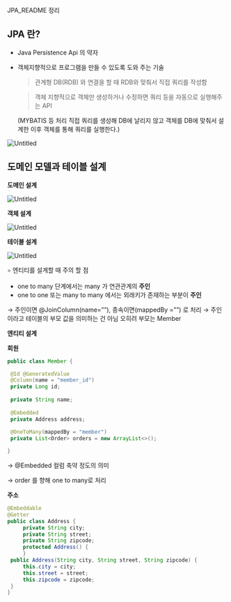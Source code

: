 JPA_README 정리

## JPA 란?

- Java Persistence Api  의 약자
- 객체지향적으로 프로그램을 만들 수 있도록 도와 주는 기술

  > 관계형 DB(RDB) 와 연결을 할 때 RDB와 맞춰서 직접 쿼리를 작성함

  > 객체 지향적으로 객체만 생성하거나 수정하면 쿼리 등을 자동으로 실행해주는 API

     (MYBATIS 등 처리 직접 쿼리를 생성해 DB에 날리지 않고 객체를 DB에 맞춰서 설계한 이후
      객체를 통해 쿼리를 실행한다.)

![Untitled](https://s3-us-west-2.amazonaws.com/secure.notion-static.com/cf7c2ff7-5428-4c1c-a065-587d576d0c92/Untitled.png)

## 도메인 모델과 테이블 설계

  **도메인 설계**

![Untitled](https://s3-us-west-2.amazonaws.com/secure.notion-static.com/0e5f7710-f00c-4f2f-873c-748ac739255f/Untitled.png)

  **객체 설계**

![Untitled](https://s3-us-west-2.amazonaws.com/secure.notion-static.com/4d5aa25f-4ba4-4b2c-98a2-4cef450359fc/Untitled.png)

**테이블 설계**

![Untitled](https://s3-us-west-2.amazonaws.com/secure.notion-static.com/b0b8a2b0-adb6-4829-8bfa-20f648e5c9d7/Untitled.png)

`⭐` 엔티티를 설계할 때 주의 할 점

- one to many 단계에서는 many 가 연관관계의 **주인**
- one to one 또는 many to many 에서는 외래키가 존재하는 부분이 **주인**

→ 주인이면 @JoinColumn(name=””), 종속이면(mappedBy =””) 로 처리
→ 주인이라고 테이블의 부모 값을 의미하는 건 아님 오히려 부모는 Member

**엔티티 설계**

**회원**

```java
public class Member {

 @Id @GeneratedValue
 @Column(name = "member_id")
 private Long id;
 
 private String name;
 
 @Embedded
 private Address address;
 
 @OneToMany(mappedBy = "member")
 private List<Order> orders = new ArrayList<>();

}
```

→ @Embedded 컬럼 축약 정도의 의미

→ order 를 향해 one to many로 처리

**주소**

```java
@Embeddable
@Getter
public class Address {
     private String city;
     private String street;
     private String zipcode;
     protected Address() {
     }
 public Address(String city, String street, String zipcode) {
     this.city = city;
     this.street = street;
     this.zipcode = zipcode;
 }
}
```
